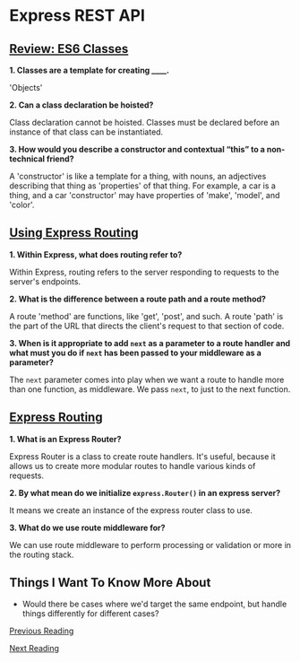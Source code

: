 # Express REST API

## [Review: ES6 Classes](https://developer.mozilla.org/en-US/docs/Web/JavaScript/Reference/Classes)

**1. Classes are a template for creating ____.**

'Objects'

**2. Can a class declaration be hoisted?**

Class declaration cannot be hoisted. Classes must be declared before an instance of that class can be instantiated.

**3. How would you describe a constructor and contextual “this” to a non-technical friend?**

A 'constructor' is like a template for a thing, with nouns, an adjectives describing that thing as 'properties' of that thing. For example, a car is a thing, and a car 'constructor' may have properties of 'make', 'model', and 'color'.

## [Using Express Routing](https://expressjs.com/en/guide/routing.html)

**1. Within Express, what does routing refer to?**

Within Express, routing refers to the server responding to requests to the server's endpoints.

**2. What is the difference between a route path and a route method?**

A route 'method' are functions, like 'get', 'post', and such.
A route 'path' is the part of the URL that directs the client's request to that section of code.

**3. When is it appropriate to add `next` as a parameter to a route handler and what must you do if `next` has been passed to your middleware as a parameter?**

The `next` parameter comes into play when we want a route to handle more than one function, as middleware. We pass `next`, to just to the next function.

## [Express Routing](https://scotch.io/tutorials/learn-to-use-the-new-router-in-expressjs-4)

**1. What is an Express Router?**

Express Router is a class to create route handlers. It's useful, because it allows us to create more modular routes to handle various kinds of requests.

**2. By what mean do we initialize `express.Router()` in an express server?**

It means we create an instance of the express router class to use.

**3. What do we use route middleware for?**

We can use route middleware to perform processing or validation or more in the routing stack.

## Things I Want To Know More About

- Would there be cases where we'd target the same endpoint, but handle things differently for different cases?

[Previous Reading](./class-02.md)

[Next Reading](./class-04.md)
